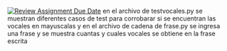 [![Review Assignment Due Date](https://classroom.github.com/assets/deadline-readme-button-24ddc0f5d75046c5622901739e7c5dd533143b0c8e959d652212380cedb1ea36.svg)](https://classroom.github.com/a/95SjdgC7)
en el archivo de testvocales.py se muestran diferentes casos de test para corrobarar si se encuentran las vocales en mayuscalas
y en el archivo de cadena de frase.py se ingresa una frase y se muestra cuantas y cuales vocales se obtiene en la frase escrita
